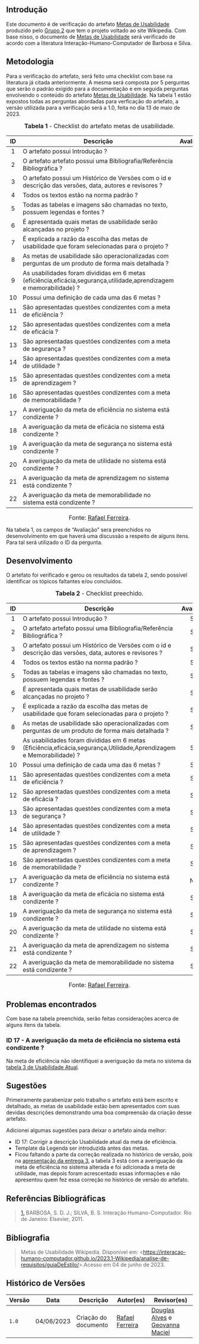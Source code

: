 ## Introdução
Este documento é de verificação do artefato [Metas de Usabilidade](https://interacao-humano-computador.github.io/2023.1-Wikipedia/analise-de-requisitos/metasUsabilidade/) produzido pelo [Grupo 2](https://interacao-humano-computador.github.io/2023.1-Wikipedia/) que tem o projeto voltado ao site Wikipedia. Com base nisso, o documento de [Metas de Usabilidade](https://interacao-humano-computador.github.io/2023.1-Wikipedia/analise-de-requisitos/metasUsabilidade/) será verificado de acordo com a literatura Interação-Humano-Computador de Barbosa e Silva.

## Metodologia
Para a verificação do artefato, será feito uma checklist com base na literatura já citada anteriormente. A mesma será composta por 5 perguntas que serão o padrão exigido para a documentação e em seguida perguntas envolvendo o conteúdo do artefato [Metas de Usabilidade](https://interacao-humano-computador.github.io/2023.1-Wikipedia/analise-de-requisitos/metasUsabilidade/). Na tabela 1 estão expostos todas as perguntas abordadas para verficação do artefato, a versão utilizada para a verificação será a 1.0, feita no dia 13 de maio de 2023.

<font size="3"><p style="text-align: center"><b>Tabela 1</b> - Checklist do artefato metas de usabilidade. </p></font>

| ID  | Descrição     | Avaliação |
| :---: | --------------------------------------------------------------------------------------------------------------- | :---------: | 
| 1  | O artefato possui Introdução ?                                                                                       | -        |
| 2  | O artefato artefato possui uma Bibliografia/Referência Bibliográfica ?                                               | -        |
| 3  | O artefato possui um Histórico de Versões com o id e descrição das versões, data, autores e revisores ?              | -        |
| 4  | Todos os textos estão na norma padrão ?                                                                              | -        |
| 5  | Todas as tabelas e imagens são chamadas no texto, possuem legendas e fontes ?                                        | -        |
| 6  | É apresentada quais metas de usabilidade serão alcançadas no projeto ?                                               | -           |
| 7  | É explicada a razão da escolha das metas de usabilidade que foram selecionadas para o projeto ?                      | -           |
| 8  | As metas de usabilidade são operacionalizadas com perguntas de um produto de forma mais detalhada ?                  | -           |
| 9  | As usabilidades foram divididas em 6 metas (eficiência,eficácia,segurança,utilidade,aprendizagem e memorabilidade) ? | -           |
| 10 | Possui uma definição de cada uma das 6 metas ?                                                                       | -           |
| 11 | São apresentadas questões condizentes com a meta de eficiência ?                                                     | -           |
| 12 | São apresentadas questões condizentes com a meta de eficácia ?                                                       | -           |
| 13 | São apresentadas questões condizentes com a meta de segurança ?                                                      | -           |
| 14 | São apresentadas questões condizentes com a meta de utilidade ?                                                      | -           |
| 15 | São apresentadas questões condizentes com a meta de aprendizagem ?                                                   | -           |
| 16 | São apresentadas questões condizentes com a meta de memorabilidade ?                                                 | -           |
| 17 | A averiguação da meta de eficiência no sistema está condizente ?                                                     | -           |
| 18 | A averiguação da meta de eficácia no sistema está condizente ?                                                       | -           |
| 19 | A averiguação da meta de segurança no sistema está condizente ?                                                      | -           |
| 20 | A averiguação da meta de utilidade no sistema está condizente ?                                                      | -           |
| 21 | A averiguação da meta de aprendizagem no sistema está condizente ?                                                   | -           |
| 22 | A averiguação da meta de memorabilidade no sistema está condizente ?                                                 | -

<font size="3"><p style="text-align: center">Fonte: [Rafael Ferreira](https://github.com/RafaelCLG0).</p></font>

Na tabela 1, os campos de “Avaliação” sera preenchidos no desenvolvimento em que haverá uma discussão a respeito de alguns itens. Para tal será utilizado o ID da pergunta.

## Desenvolvimento
O artefato foi verificado e gerou os resultados da tabela 2, sendo possível identificar os tópicos faltantes e/ou concluídos.

<font size="3"><p style="text-align: center"><b>Tabela 2</b> - Checklist preechido. </p></font> 

| ID  | Descrição     | Avaliação |
| :---: | --------------------------------------------------------------------------------------------------------------- | :---------: |
| 1  | O artefato possui Introdução ?                                                                                       | Sim       |
| 2  | O artefato artefato possui uma Bibliografia/Referência Bibliográfica ?                                               | Sim       |
| 3  | O artefato possui um Histórico de Versões com o id e descrição das versões, data, autores e revisores ?              | Sim       |
| 4  | Todos os textos estão na norma padrão ?                                                                              | Sim       |
| 5  | Todas as tabelas e imagens são chamadas no texto, possuem legendas e fontes ?                                        | Sim       |
| 6  | É apresentada quais metas de usabilidade serão alcançadas no projeto ?                                               | Sim       |
| 7  | É explicada a razão da escolha das metas de usabilidade que foram selecionadas para o projeto ?                      | Sim       |
| 8  | As metas de usabilidade são operacionalizadas com perguntas de um produto de forma mais detalhada ?                  | Sim       |
| 9  | As usabilidades foram divididas em 6 metas (Eficiência,eficácia,segurança,Utilidade,Aprendizagem e Memorabilidade) ? | Sim       |
| 10 | Possui uma definição de cada uma das 6 metas ?                                                                       | Sim       |
| 11 | São apresentadas questões condizentes com a meta de eficiência ?                                                     | Sim       |
| 12 | São apresentadas questões condizentes com a meta de eficácia ?                                                       | Sim       |
| 13 | São apresentadas questões condizentes com a meta de segurança ?                                                      | Sim       |
| 14 | São apresentadas questões condizentes com a meta de utilidade ?                                                      | Sim       |
| 15 | São apresentadas questões condizentes com a meta de aprendizagem ?                                                   | Sim       |
| 16 | São apresentadas questões condizentes com a meta de memorabilidade ?                                                 | Sim       |
| 17 | A averiguação da meta de eficiência no sistema está condizente ?                                                     | Não       |
| 18 | A averiguação da meta de eficácia no sistema está condizente ?                                                       | Sim       |
| 19 | A averiguação da meta de segurança no sistema está condizente ?                                                      | Sim       |
| 20 | A averiguação da meta de utilidade no sistema está condizente ?                                                      | Sim       |
| 21 | A averiguação da meta de aprendizagem no sistema está condizente ?                                                   | Sim       |
| 22 | A averiguação da meta de memorabilidade no sistema está condizente ?                                                 | Sim       |

<font size="3"><p style="text-align: center">Fonte: [Rafael Ferreira](https://github.com/RafaelCLG0).</p></font>

## Problemas encontrados
Com base na tabela preenchida, serão feitas considerações acerca de alguns itens da tabela.

### ID 17 - A averiguação da meta de eficiência no sistema está condizente ?
Na meta de eficiência não identifiquei a averiguação da meta no sistema da [tabela 3 de Usabilidade Atual](https://interacao-humano-computador.github.io/2023.1-Wikipedia/analise-de-requisitos/metasUsabilidade/).

## Sugestões
Primeiramente parabenizar pelo trabalho o artefato está bem escrito e detalhado, as metas de usabilidade estão bem apresentados com suas devidas descrições demonstrando uma boa compreensão da criação desse artefato. 

Adicionei algumas sugestões para deixar o artefato ainda melhor:

* ID 17: Corrigir a descrição Usabilidade atual da meta de eficiência.
* Template da Legenda ser introduzida antes das metas.
* Ficou faltando a parte da correção realizada no histórico de versão, pois na [apresentação da entrega 3](https://interacao-humano-computador.github.io/2023.1-Wikipedia/apresentacoes/apresentacao3/), a tabela 3 está com a averiguação da meta de eficiência no sistema alterada e foi adicionada a meta de utilidade, mas depois foram acrescentado essas informações e não apresentou quem fez essa correção no histórico de versão do artefato.


## Referências Bibliográficas
> <a id="REF1" href="#anchor_1">1.</a> BARBOSA, S. D. J.; SILVA, B. S. Interação Humano-Computador. Rio de Janeiro: Elsevier, 2011.

## Bibliografia
>Metas de Usabilidade Wikipedia. Disponível em: <<https://interacao-humano-computador.github.io/2023.1-Wikipedia/analise-de-requisitos/guiaDeEstilo/>>.Acesso em 04 de junho de 2023.

## Histórico de Versões

Versão  |   Data   | Descrição | Autor(es) | Revisor(es)
--------- | ------ | ------ | ---------- | ----------
 `1.0` | 04/06/2023 | Criação do documento | [Rafael Ferreira](https://github.com/RafaelCLG0) | [Douglas Alves](https://github.com/dougalvs) e [Geovanna Maciel](https://github.com/manuziny) |